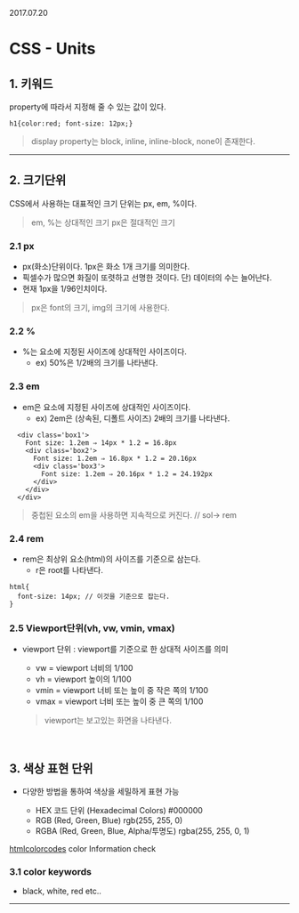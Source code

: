 2017.07.20

# CSS - Units

## 1. 키워드
property에 따라서 지정해 줄 수 있는 값이 있다.

```
h1{color:red; font-size: 12px;}
```

> display property는 block, inline, inline-block, none이 존재한다.


---

## 2. 크기단위
CSS에서 사용하는 대표적인 크기 단위는 px, em, %이다.
> em, %는 상대적인 크기 px은 절대적인 크기

### 2.1 px
- px(화소)단위이다. 1px은 화소 1개 크기를 의미한다.  
- 픽셀수가 많으면 화질이 또렷하고 선명한 것이다. 단) 데이터의 수는 늘어난다.
- 현재 1px을 1/96인치이다.
> px은 font의 크기,  img의 크기에 사용한다.

### 2.2 %
- %는 요소에 지정된 사이즈에 상대적인 사이즈이다. 
  - ex) 50%은 1/2배의 크기를 나타낸다.
### 2.3 em
- em은 요소에 지정된 사이즈에 상대적인 사이즈이다.
  - ex) 2em은 (상속된, 디폴트 사이즈) 2배의 크기를 나타낸다.

```
  <div class='box1'>
    Font size: 1.2em ⇒ 14px * 1.2 = 16.8px
    <div class='box2'>
      Font size: 1.2em ⇒ 16.8px * 1.2 = 20.16px
      <div class='box3'>
        Font size: 1.2em ⇒ 20.16px * 1.2 = 24.192px
      </div>
    </div>
  </div>
```

> 중첩된 요소의 em을 사용하면 지속적으로 커진다. // sol-> rem

### 2.4 rem
- rem은 최상위 요소(html)의 사이즈를 기준으로 삼는다. 
  - r은 root를 나타낸다.
```
html{
  font-size: 14px; // 이것을 기준으로 잡는다.
}
```

### 2.5 Viewport단위(vh, vw, vmin, vmax)
- viewport 단위 : viewport를 기준으로 한 상대적 사이즈를 의미
  - vw = viewport 너비의 1/100
  - vh = viewport 높이의 1/100
  - vmin = viewport 너비 또는 높이 중 작은 쪽의 1/100
  - vmax = viewport 너비 또는 높이 중 큰 쪽의 1/100

  > viewport는 보고있는 화면을 나타낸다.
<br>

## 3. 색상 표현 단위
- 다양한 방법을 통하여 색상을 세밀하게 표현 가능

  - HEX 코드 단위 (Hexadecimal Colors)	#000000   
  - RGB (Red, Green, Blue)	rgb(255, 255, 0)  
  - RGBA (Red, Green, Blue, Alpha/투명도)	rgba(255, 255, 0, 1)  

[htmlcolorcodes](www.htmlcolorcodes.com) color Information check  

### 3.1 color keywords
- black, white, red etc..

---